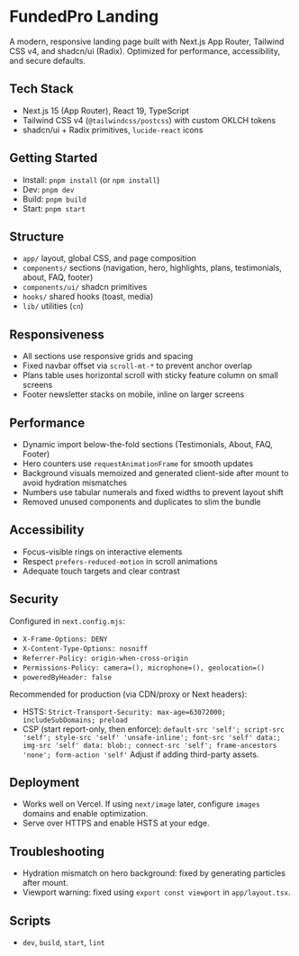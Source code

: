 # FundedPro Landing

A modern, responsive landing page built with Next.js App Router, Tailwind CSS v4, and shadcn/ui (Radix). Optimized for performance, accessibility, and secure defaults.

## Tech Stack

- Next.js 15 (App Router), React 19, TypeScript
- Tailwind CSS v4 (`@tailwindcss/postcss`) with custom OKLCH tokens
- shadcn/ui + Radix primitives, `lucide-react` icons

## Getting Started

- Install: `pnpm install` (or `npm install`)
- Dev: `pnpm dev`
- Build: `pnpm build`
- Start: `pnpm start`

## Structure

- `app/` layout, global CSS, and page composition
- `components/` sections (navigation, hero, highlights, plans, testimonials, about, FAQ, footer)
- `components/ui/` shadcn primitives
- `hooks/` shared hooks (toast, media)
- `lib/` utilities (`cn`)

## Responsiveness

- All sections use responsive grids and spacing
- Fixed navbar offset via `scroll-mt-*` to prevent anchor overlap
- Plans table uses horizontal scroll with sticky feature column on small screens
- Footer newsletter stacks on mobile, inline on larger screens

## Performance

- Dynamic import below-the-fold sections (Testimonials, About, FAQ, Footer)
- Hero counters use `requestAnimationFrame` for smooth updates
- Background visuals memoized and generated client-side after mount to avoid hydration mismatches
- Numbers use tabular numerals and fixed widths to prevent layout shift
- Removed unused components and duplicates to slim the bundle

## Accessibility

- Focus-visible rings on interactive elements
- Respect `prefers-reduced-motion` in scroll animations
- Adequate touch targets and clear contrast

## Security

Configured in `next.config.mjs`:

- `X-Frame-Options: DENY`
- `X-Content-Type-Options: nosniff`
- `Referrer-Policy: origin-when-cross-origin`
- `Permissions-Policy: camera=(), microphone=(), geolocation=()`
- `poweredByHeader: false`

Recommended for production (via CDN/proxy or Next headers):

- HSTS: `Strict-Transport-Security: max-age=63072000; includeSubDomains; preload`
- CSP (start report-only, then enforce):
  `default-src 'self'; script-src 'self'; style-src 'self' 'unsafe-inline'; font-src 'self' data:; img-src 'self' data: blob:; connect-src 'self'; frame-ancestors 'none'; form-action 'self'`
  Adjust if adding third-party assets.

## Deployment

- Works well on Vercel. If using `next/image` later, configure `images` domains and enable optimization.
- Serve over HTTPS and enable HSTS at your edge.

## Troubleshooting

- Hydration mismatch on hero background: fixed by generating particles after mount.
- Viewport warning: fixed using `export const viewport` in `app/layout.tsx`.

## Scripts

- `dev`, `build`, `start`, `lint`
